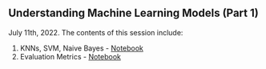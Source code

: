 ## Understanding Machine Learning Models (Part 1)
July 11th, 2022.
The contents of this session include:
  1. KNNs, SVM, Naive Bayes - [Notebook](./(1)%20ML%20Models%20Notebook.ipynb)
  2. Evaluation Metrics - [Notebook](./(2)%20Evaluation%20Metrics%20Notebook.ipynb)